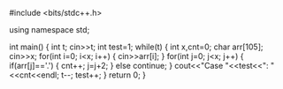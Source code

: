 #include <bits/stdc++.h>

using namespace std;

int main()
{
    int t;
    cin>>t;
    int test=1;
    while(t)
    {
        int x,cnt=0;
        char arr[105];
        cin>>x;
        for(int i=0; i<x; i++)
        {
            cin>>arr[i];
        }
        for(int j=0; j<x; j++)
        {
            if(arr[j]=='.')
            {
                cnt++;
                j=j+2;
            }
            else
                continue;
        }
        cout<<"Case "<<test<<": "<<cnt<<endl;
        t--;
        test++;
    }
    return 0;
}
